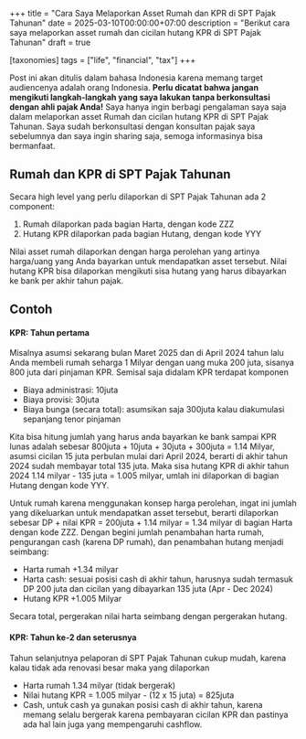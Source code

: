 +++
title = "Cara Saya Melaporkan Asset Rumah dan KPR di SPT Pajak Tahunan"
date = 2025-03-10T00:00:00+07:00
description = "Berikut cara saya melaporkan asset rumah dan cicilan hutang KPR di SPT Pajak Tahunan"
draft = true

[taxonomies]
tags = ["life", "financial", "tax"]
+++

Post ini akan ditulis dalam bahasa Indonesia karena memang target audiencenya adalah orang Indonesia.
**Perlu dicatat bahwa jangan mengikuti langkah-langkah yang saya lakukan tanpa berkonsultasi dengan ahli pajak Anda!** Saya hanya ingin berbagi pengalaman saya saja
dalam melaporkan asset Rumah dan cicilan hutang KPR di SPT Pajak Tahunan.
Saya sudah berkonsultasi dengan konsultan pajak saya sebelumnya dan saya ingin sharing saja, semoga informasinya bisa bermanfaat.

## Rumah dan KPR di SPT Pajak Tahunan
Secara high level yang perlu dilaporkan di SPT Pajak Tahunan ada 2 component:
1. Rumah dilaporkan pada bagian Harta, dengan kode ZZZ
2. Hutang KPR dilaporkan pada bagian Hutang, dengan kode YYY

Nilai asset rumah dilaporkan dengan harga perolehan yang artinya harga/uang yang Anda bayarkan untuk mendapatkan asset tersebut.
Nilai hutang KPR bisa dilaporkan mengikuti sisa hutang yang harus dibayarkan ke bank per akhir tahun pajak.


## Contoh
#### KPR: Tahun pertama
Misalnya asumsi sekarang bulan Maret 2025 dan di April 2024 tahun lalu Anda membeli rumah seharga 1 Milyar dengan uang muka 200 juta, sisanya 800 juta dari pinjaman KPR.
Semisal saja didalam KPR terdapat komponen
* Biaya administrasi: 10juta
* Biaya provisi: 30juta
* Biaya bunga (secara total): asumsikan saja 300juta kalau diakumulasi sepanjang tenor pinjaman

Kita bisa hitung jumlah yang harus anda bayarkan ke bank sampai KPR lunas adalah sebesar 800juta + 10juta + 30juta + 300juta = 1.14 Milyar,
asumsi cicilan 15 juta perbulan mulai dari April 2024, berarti di akhir tahun 2024 sudah membayar total 135 juta.
Maka sisa hutang KPR di akhir tahun 2024 1.14 milyar - 135 juta = 1.005 milyar, umlah ini dilaporkan di bagian Hutang dengan kode YYY.

Untuk rumah karena menggunakan konsep harga perolehan, ingat ini jumlah yang dikeluarkan untuk mendapatkan asset tersebut, berarti dilaporkan sebesar DP + nilai KPR = 200juta + 1.14 milyar = 1.34 milyar di bagian Harta dengan kode ZZZ.
Dengan begini jumlah penambahan harta rumah, pengurangan cash (karena DP rumah), dan penambahan hutang menjadi seimbang:
* Harta rumah +1.34 milyar
* Harta cash: sesuai posisi cash di akhir tahun, harusnya sudah termasuk DP 200 juta dan cicilan yang dibayarkan 135 juta (Apr - Dec 2024)
* Hutang KPR +1.005 Milyar

Secara total, pergerakan nilai harta seimbang dengan pergerakan hutang.

#### KPR: Tahun ke-2 dan seterusnya
Tahun selanjutnya pelaporan di SPT Pajak Tahunan cukup mudah, karena kalau tidak ada renovasi besar maka yang dilaporkan
* Harta rumah 1.34 milyar (tidak bergerak)
* Nilai hutang KPR = 1.005 milyar - (12 x 15 juta) = 825juta
* Cash, untuk cash ya gunakan posisi cash di akhir tahun, karena memang selalu bergerak karena pembayaran cicilan KPR dan pastinya ada hal lain juga yang mempengaruhi cashflow.

